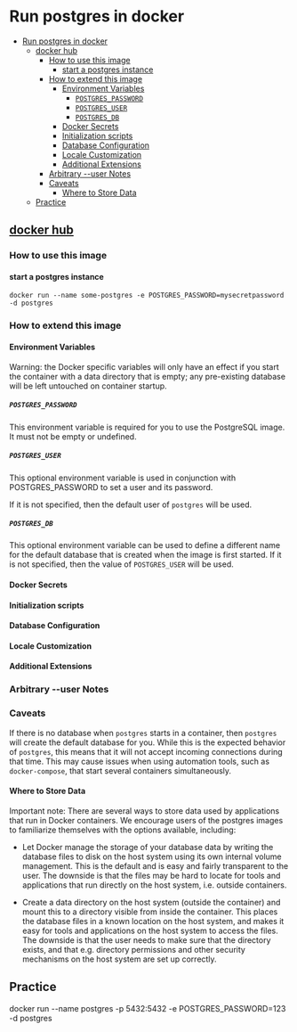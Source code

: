 # Run postgres in docker

- [Run postgres in docker](#run-postgres-in-docker)
  - [docker hub](#docker-hub)
    - [How to use this image](#how-to-use-this-image)
      - [start a postgres instance](#start-a-postgres-instance)
    - [How to extend this image](#how-to-extend-this-image)
      - [Environment Variables](#environment-variables)
        - [`POSTGRES_PASSWORD`](#postgres_password)
        - [`POSTGRES_USER`](#postgres_user)
        - [`POSTGRES_DB`](#postgres_db)
      - [Docker Secrets](#docker-secrets)
      - [Initialization scripts](#initialization-scripts)
      - [Database Configuration](#database-configuration)
      - [Locale Customization](#locale-customization)
      - [Additional Extensions](#additional-extensions)
    - [Arbitrary --user Notes](#arbitrary---user-notes)
    - [Caveats](#caveats)
      - [Where to Store Data](#where-to-store-data)
  - [Practice](#practice)

## [docker hub](https://hub.docker.com/_/postgres/)

### How to use this image

#### start a postgres instance

    docker run --name some-postgres -e POSTGRES_PASSWORD=mysecretpassword -d postgres

### How to extend this image

#### Environment Variables

Warning: the Docker specific variables will only have an effect if you start the container with a data directory that is empty; any pre-existing database will be left untouched on container startup.

##### `POSTGRES_PASSWORD`

This environment variable is required for you to use the PostgreSQL image. It must not be empty or undefined.

##### `POSTGRES_USER`

This optional environment variable is used in conjunction with POSTGRES_PASSWORD to set a user and its password.

If it is not specified, then the default user of `postgres` will be used.

##### `POSTGRES_DB`

This optional environment variable can be used to define a different name for the default database that is created when the image is first started. If it is not specified, then the value of `POSTGRES_USER` will be used.

#### Docker Secrets

#### Initialization scripts

#### Database Configuration

#### Locale Customization

#### Additional Extensions

### Arbitrary --user Notes

### Caveats

If there is no database when `postgres` starts in a container, then `postgres` will create the default database for you. While this is the expected behavior of `postgres`, this means that it will not accept incoming connections during that time. This may cause issues when using automation tools, such as `docker-compose`, that start several containers simultaneously.

#### Where to Store Data

Important note: There are several ways to store data used by applications that run in Docker containers. We encourage users of the postgres images to familiarize themselves with the options available, including:

- Let Docker manage the storage of your database data by writing the database files to disk on the host system using its own internal volume management. This is the default and is easy and fairly transparent to the user. The downside is that the files may be hard to locate for tools and applications that run directly on the host system, i.e. outside containers.

- Create a data directory on the host system (outside the container) and mount this to a directory visible from inside the container. This places the database files in a known location on the host system, and makes it easy for tools and applications on the host system to access the files. The downside is that the user needs to make sure that the directory exists, and that e.g. directory permissions and other security mechanisms on the host system are set up correctly.

## Practice

docker run --name postgres -p 5432:5432 -e POSTGRES_PASSWORD=123 -d postgres
